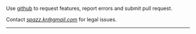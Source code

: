 Use [github](https://github.com/SpazzTL/SpazzTL.github.io) to request features, report errors and submit pull request. 


Contact *spazz.kr@gmail.com* for legal issues.

---